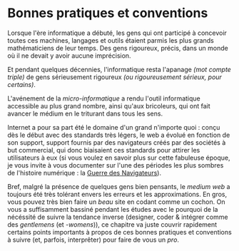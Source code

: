 # Bonnes pratiques et conventions

Lorsque l'ère informatique a débuté, les gens qui ont participé à concevoir toutes ces machines, langages et outils étaient parmis les plus grands mathématiciens de leur temps.
Des gens rigoureux, précis, dans un monde où il ne devait y avoir aucune imprécision.

Et pendant quelques décennies, l'informatique resta l'apanage *(mot compte triple)* de gens sérieusement rigoureux *(ou rigoureusement sérieux, pour certains)*.

L'avénement de la *micro-informatique* a rendu l'outil informatique accessible au plus grand nombre, ainsi qu'aux bricoleurs, qui ont fait avancer le médium en le triturant dans tous les sens.

Internet a pour sa part été le domaine d'un grand n'importe quoi : conçu dès le début avec des standards très légers, le web a évolué en fonction de son support, support fournis par des navigateurs créés par des sociétés à but commercial, qui donc biaisaient ces standards pour attirer les utilisateurs à eux (si vous voulez en savoir plus sur cette fabuleuse époque, je vous invite à vous documenter sur l'une des périodes les plus sombres de l'histoire numérique : la [Guerre des Navigateurs](http://fr.wikipedia.org/wiki/Guerre_des_navigateurs)).

Bref, malgré la présence de quelques gens bien pensants, le *medium web* a toujours été très tolérant envers les erreurs et les approximations. En gros, vous pouvez très bien faire un *beau* site en codant comme un cochon.
On vous a suffisamment bassiné pendant les études avec le pourquoi de la nécéssité de suivre la tendance inverse (designer, coder & intégrer comme des *gentlemens* (et *-womens*)), ce chapitre va juste couvrir rapidement certains points importants à propos de ces bonnes pratiques et conventions à suivre (et, parfois, interprêter) pour faire de vous un *pro*.
